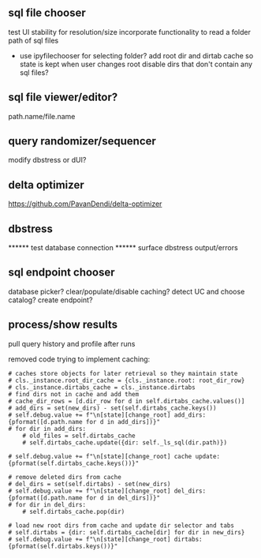 ## sql file chooser
test UI stability for resolution/size
incorporate functionality to read a folder path of sql files
- use ipyfilechooser for selecting folder?
add root dir and dirtab cache so state is kept when user changes root
disable dirs that don't contain any sql files?

## sql file viewer/editor?
path.name/file.name

## query randomizer/sequencer
modify dbstress or dUI?

## delta optimizer
https://github.com/PavanDendi/delta-optimizer

## dbstress
****** test database connection
****** surface dbstress output/errors

## sql endpoint chooser
database picker?
clear/populate/disable caching?
detect UC and choose catalog?
create endpoint?

## process/show results
pull query history and profile after runs



removed code trying to implement caching:
```
# caches store objects for later retrieval so they maintain state
# cls._instance.root_dir_cache = {cls._instance.root: root_dir_row}
# cls._instance.dirtabs_cache = cls._instance.dirtabs
# find dirs not in cache and add them
# cache_dir_rows = [d.dir_row for d in self.dirtabs_cache.values()]
# add_dirs = set(new_dirs) - set(self.dirtabs_cache.keys())
# self.debug.value += f"\n[state][change_root] add_dirs: {pformat([d.path.name for d in add_dirs])}"
# for dir in add_dirs:
    # old_files = self.dirtabs_cache
    # self.dirtabs_cache.update({dir: self._ls_sql(dir.path)})

# self.debug.value += f"\n[state][change_root] cache update: {pformat(self.dirtabs_cache.keys())}"

# remove deleted dirs from cache
# del_dirs = set(self.dirtabs) - set(new_dirs)
# self.debug.value += f"\n[state][change_root] del_dirs: {pformat([d.path.name for d in del_dirs])}"
# for dir in del_dirs:
    # self.dirtabs_cache.pop(dir)

# load new root dirs from cache and update dir selector and tabs
# self.dirtabs = {dir: self.dirtabs_cache[dir] for dir in new_dirs}
# self.debug.value += f"\n[state][change_root] dirtabs: {pformat(self.dirtabs.keys())}"
```